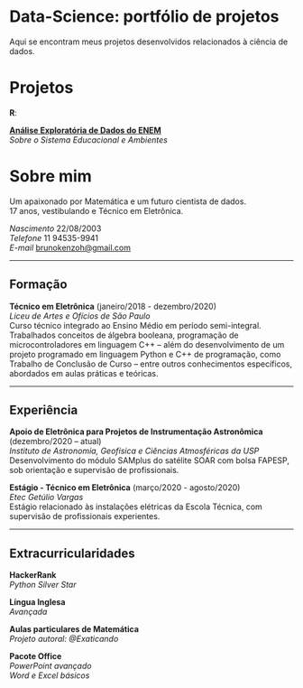 # Data-Science: portfólio de projetos

Aqui se encontram meus projetos desenvolvidos relacionados à ciência de dados.

# Projetos

**R**:

[**Análise Exploratória de Dados do
ENEM**](https://github.com/KenzoBH/Data-Science/blob/main/ENEM/ENEM.md)   
*Sobre o Sistema Educacional e Ambientes*

# Sobre mim

Um apaixonado por Matemática e um futuro cientista de dados.   
17 anos, vestibulando e Técnico em Eletrônica.

*Nascimento* 22/08/2003  
*Telefone* 11 94535-9941  
*E-mail*
<a href="mailto:brunokenzoh@gmail.com" class="email">brunokenzoh@gmail.com</a>

------------------------------------------------------------------------

## **Formação**

**Técnico em Eletrônica** (janeiro/2018 - dezembro/2020)  
*Liceu de Artes e Ofícios de São Paulo*  
Curso técnico integrado ao Ensino Médio em período semi-integral.
Trabalhados conceitos de álgebra booleana, programação de
microcontroladores em linguagem C++ – além do desenvolvimento de um
projeto programado em linguagem Python e C++ de programação, como
Trabalho de Conclusão de Curso – entre outros conhecimentos específicos,
abordados em aulas práticas e teóricas.

------------------------------------------------------------------------

## **Experiência**

**Apoio de Eletrônica para Projetos de Instrumentação Astronômica**
(dezembro/2020 – atual)  
*Instituto de Astronomia, Geofísica e Ciências Atmosféricas da USP*  
Desenvolvimento do módulo SAMplus do satélite SOAR com bolsa FAPESP, sob
orientação e supervisão de profissionais.

**Estágio - Técnico em Eletrônica** (março/2020 - agosto/2020)  
*Etec Getúlio Vargas*  
Estágio relacionado às instalações elétricas da Escola Técnica, com
supervisão de profissionais experientes.

------------------------------------------------------------------------

## **Extracurricularidades**

**HackerRank**  
*Python Silver Star*

**Língua Inglesa**  
*Avançada*

**Aulas particulares de Matemática**   
*Projeto autoral: @Exaticando*

**Pacote Office**   
*PowerPoint avançado*   
*Word e Excel básicos*

